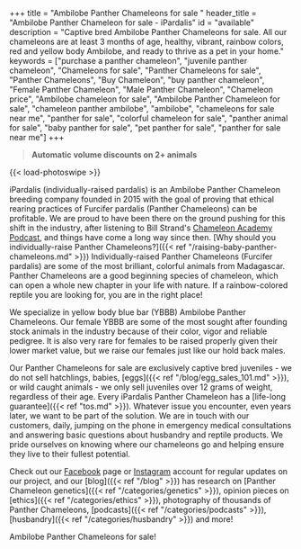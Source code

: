 +++
title = "Ambilobe Panther Chameleons for sale "
header_title = "Ambilobe Panther Chameleon for sale - iPardalis"
id = "available"
description = "Captive bred Ambilobe Panther Chameleons for sale. All our chameleons are at least 3 months of age, healthy, vibrant, rainbow colors, red and yellow body Ambilobe, and ready to thrive as a pet in your home."
keywords = ["purchase a panther chameleon", "juvenile panther chameleon", "Chameleons for sale", "Panther Chameleons for sale", "Panther Chameleons", "Buy Chameleon", "buy panther chameleon", "Female Panther Chameleon", "Male Panther Chameleon", "Chameleon price", "Ambilobe chameleon for sale", "Ambilobe Panther Chameleon for sale", "chameleon panther ambilobe", "ambilobe", "chameleons for sale near me", "panther for sale", "colorful chameleon for sale", "panther animal for sale", "baby panther for sale", "pet panther for sale", "panther for sale near me"]
+++

> **Automatic volume discounts on 2+ animals**

{{< load-photoswipe >}}

iPardalis (individually-raised pardalis) is an Ambilobe Panther Chameleon breeding company founded in 2015 with the goal of proving that ethical rearing practices of Furcifer pardalis (Panther Chameleons) can be profitable. We are proud to have been there on the ground pushing for this shift in the industry, after listening to Bill Strand's [Chameleon Academy Podcast](https://chameleonacademy.com/podcasts/), and things have come a long way since then. [Why should you individually-raise Panther Chameleons?]({{< ref "/raising-baby-panther-chameleons.md" >}}) Individually-raised Panther Chameleons (Furcifer pardalis) are some of the most brilliant, colorful animals from Madagascar. Panther Chameleons are a good beginning species of chameleon, which can open a whole new chapter in your life with nature. If a rainbow-colored reptile you are looking for, you are in the right place!

We specialize in yellow body blue bar (YBBB) Ambilobe Panther Chameleons. Our female YBBB are some of the most sought after founding stock animals in the industry because of their color, vigor and reliable pedigree. It is also very rare for females to be raised properly given their lower market value, but we raise our females just like our hold back males. 

Our Panther Chameleons for sale are exclusively captive bred juveniles - we do not sell hatchlings, babies, [eggs]({{< ref "/blog/egg_sales_101.md" >}}), or wild caught animals - we only sell juveniles over 12 grams of weight, regardless of their age. Every iPardalis Panther Chameleon has a [life-long guarantee]({{< ref "tos.md" >}}). Whatever issue you encounter, even years later, we want to be part of the solution. We are in touch with our customers, daily, jumping on the phone in emergency medical consultations and answering basic questions about husbandry and reptile products. We pride ourselves on knowing where our chameleons go and helping ensure they live to their fullest potential. 

Check out our [Facebook](https://www.facebook.com/jonmarkhill) page or [Instagram](https://www.instagram.com/ipardalis/) account for regular updates on our project, and our [blog]({{< ref "/blog" >}}) has research on [Panther Chameleon genetics]({{< ref "/categories/genetics" >}}), opinion pieces on [ethics]({{< ref "/categories/ethics" >}}), photography of thousands of Panther Chameleons, [podcasts]({{< ref "/categories/podcasts" >}}), [husbandry]({{< ref "/categories/husbandry" >}}) and more!  

Ambilobe Panther Chameleons for sale!

